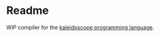 # Readme

WIP compiler for the [kaleidoscope programming language](https://en.wikipedia.org/wiki/Kaleidoscope_(programming_language)).
